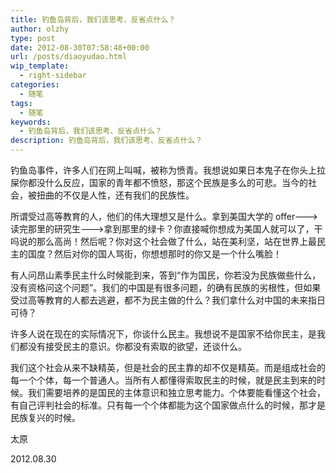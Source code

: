 ```yaml
---
title: 钓鱼岛背后，我们该思考、反省点什么？
author: olzhy
type: post
date: 2012-08-30T07:58:48+00:00
url: /posts/diaoyudao.html
wip_template:
  - right-sidebar
categories:
  - 随笔
tags:
  - 随笔
keywords:
  - 钓鱼岛背后，我们该思考、反省点什么？
description: 钓鱼岛背后，我们该思考、反省点什么？
---
```


钓鱼岛事件，许多人们在网上叫喊，被称为愤青。我想说如果日本鬼子在你头上拉屎你都没什么反应，国家的青年都不愤怒，那这个民族是多么的可悲。当今的社会，被扭曲的不仅是人性，还有我们的民族性。

所谓受过高等教育的人，他们的伟大理想又是什么。拿到美国大学的 offer--->读完那里的研究生--->拿到那里的绿卡？你直接喊你想成为美国人就可以了，干吗说的那么高尚！然后呢？你对这个社会做了什么，站在美利坚，站在世界上最民主的国度？然后对你的国人骂街，你想想那时的你又是一个什么嘴脸！

有人问昂山素季民主什么时候能到来，答到“作为国民，你若没为民族做些什么，没有资格问这个问题”。我们的中国是有很多问题，的确有民族的劣根性，但如果受过高等教育的人都去逃避，都不为民主做的什么？我们拿什么对中国的未来指日可待？

许多人说在现在的实际情况下，你谈什么民主。我想说不是国家不给你民主，是我们都没有接受民主的意识。你都没有索取的欲望，还谈什么。

我们这个社会从来不缺精英，但是社会的民主靠的却不仅是精英。而是组成社会的每一个个体，每一个普通人。当所有人都懂得索取民主的时候，就是民主到来的时候。我们需要培养的是国民的主体意识和独立思考能力。个体要能看懂这个社会，有自己评判社会的标准。只有每一个个体都能为这个国家做点什么的时候，那才是民族复兴的时候。

太原

2012.08.30
